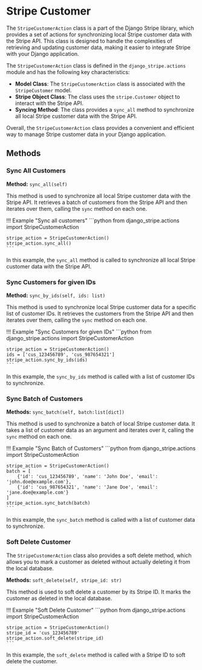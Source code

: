 Stripe Customer
=====================

The `StripeCustomerAction` class is a part of the Django Stripe library, which provides a set of actions for synchronizing local Stripe customer data with the Stripe API. This class is designed to handle the complexities of retrieving and updating customer data, making it easier to integrate Stripe with your Django application.

The `StripeCustomerAction` class is defined in the `django_stripe.actions` module and has the following key characteristics:

*   **Model Class**: The `StripeCustomerAction` class is associated with the `StripeCustomer` model.
*   **Stripe Object Class**: The class uses the `stripe.Customer` object to interact with the Stripe API.
*   **Syncing Method**: The class provides a `sync_all` method to synchronize all local Stripe customer data with the Stripe API.

Overall, the `StripeCustomerAction` class provides a convenient and efficient way to manage Stripe customer data in your Django application.

## Methods

### Sync All Customers

**Method:** `sync_all(self)`

This method is used to synchronize all local Stripe customer data with the Stripe API. It retrieves a batch of customers from the Stripe API and then iterates over them, calling the `sync` method on each one.

!!! Example "Sync all customers"
    ```python
    from django_stripe.actions import StripeCustomerAction

    stripe_action = StripeCustomerAction()
    stripe_action.sync_all()
    ```

In this example, the `sync_all` method is called to synchronize all local Stripe customer data with the Stripe API.

### Sync Customers for given IDs

**Method:** `sync_by_ids(self, ids: list)`

This method is used to synchronize local Stripe customer data for a specific list of customer IDs. It retrieves the customers from the Stripe API and then iterates over them, calling the `sync` method on each one.

!!! Example "Sync Customers for given IDs"
    ```python
    from django_stripe.actions import StripeCustomerAction

    stripe_action = StripeCustomerAction()
    ids = ['cus_123456789', 'cus_987654321']
    stripe_action.sync_by_ids(ids)
    ```

In this example, the `sync_by_ids` method is called with a list of customer IDs to synchronize.

### Sync Batch of Customers

**Methods:** `sync_batch(self, batch:list[dict])`

This method is used to synchronize a batch of local Stripe customer data. It takes a list of customer data as an argument and iterates over it, calling the `sync` method on each one.

!!! Example "Sync Batch of Customers"
    ```python
    from django_stripe.actions import StripeCustomerAction

    stripe_action = StripeCustomerAction()
    batch = [
        {'id': 'cus_123456789', 'name': 'John Doe', 'email': 'john.doe@example.com'},
        {'id': 'cus_987654321', 'name': 'Jane Doe', 'email': 'jane.doe@example.com'}
    ]
    stripe_action.sync_batch(batch)
    ```

In this example, the `sync_batch` method is called with a list of customer data to synchronize.

### Soft Delete Customer

The `StripeCustomerAction` class also provides a soft delete method, which allows you to mark a customer as deleted without actually deleting it from the local database.

**Methods:** `soft_delete(self, stripe_id: str)`

This method is used to soft delete a customer by its Stripe ID. It marks the customer as deleted in the local database.

!!! Example "Soft Delete Customer"
    ```python
    from django_stripe.actions import StripeCustomerAction

    stripe_action = StripeCustomerAction()
    stripe_id = 'cus_123456789'
    stripe_action.soft_delete(stripe_id)
    ```

In this example, the `soft_delete` method is called with a Stripe ID to soft delete the customer.

